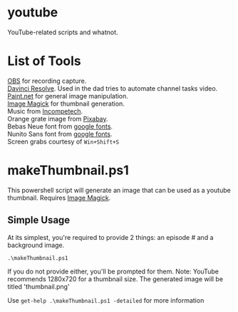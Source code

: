 # youtube
YouTube-related scripts and whatnot.

# List of Tools
[OBS](https://obsproject.com/) for recording capture.  
[Davinci Resolve](https://www.blackmagicdesign.com/products/davinciresolve/). Used in the dad tries to automate channel tasks video.  
[Paint.net](https://www.getpaint.net/) for general image manipulation.  
[Image Magick](https://imagemagick.org/) for thumbnail generation.  
Music from [Incompetech](https://incompetech.filmmusic.io).  
Orange grate image from [Pixabay]( https://pixabay.com/users/brett_hondow-49958/).  
Bebas Neue font from [google fonts](https://fonts.google.com/specimen/Bebas+Neue).  
Nunito Sans font from [google fonts](https://fonts.google.com/specimen/Nunito+Sans).  
Screen grabs courtesy of `Win+Shift+S`
  
# makeThumbnail.ps1
This powershell script will generate an image that can be used as a youtube thumbnail. Requires [Image Magick](https://imagemagick.org/).

## Simple Usage
At its simplest, you're required to provide 2 things: an episode # and a background image.  
  
`.\makeThumbnail.ps1`  
  
If you do not provide either, you'll be prompted for them. Note: YouTube recommends 1280x720 for a thumbnail size. The generated image will be titled 'thumbnail.png'  
  
Use `get-help .\makeThumbnail.ps1 -detailed` for more information
